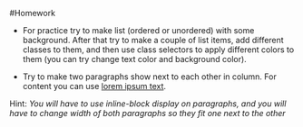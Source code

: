 #Homework

* For practice try to make list (ordered or unordered) with some background. After that try to make a couple of list items, add different classes to them, and then use class selectors to apply different colors to them (you can try change text color and background color).

* Try to make two paragraphs show next to each other in column. For content you can use [lorem ipsum text](https://www.lipsum.com/). 

Hint: *You will have to use inline-block display on paragraphs, and you will have to change width of both paragraphs so they fit one next to the other*